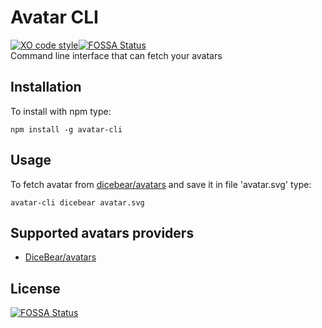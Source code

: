 # Avatar CLI
[![XO code style](https://img.shields.io/badge/code_style-XO-5ed9c7.svg)](https://github.com/xojs/xo)[![FOSSA Status](https://app.fossa.io/api/projects/git%2Bgithub.com%2FKompKK%2Favatar-cli.svg?type=shield)](https://app.fossa.io/projects/git%2Bgithub.com%2FKompKK%2Favatar-cli?ref=badge_shield)
\
Command line interface that can fetch your avatars
## Installation
To install with npm type:
```
npm install -g avatar-cli
```
## Usage
To fetch avatar from [dicebear/avatars](https://avatars.dicebear.com/) and save it in file 'avatar.svg' type:
```
avatar-cli dicebear avatar.svg
```
## Supported avatars providers
- [DiceBear/avatars](https://avatars.dicebear.com/)


## License
[![FOSSA Status](https://app.fossa.io/api/projects/git%2Bgithub.com%2FKompKK%2Favatar-cli.svg?type=large)](https://app.fossa.io/projects/git%2Bgithub.com%2FKompKK%2Favatar-cli?ref=badge_large)
